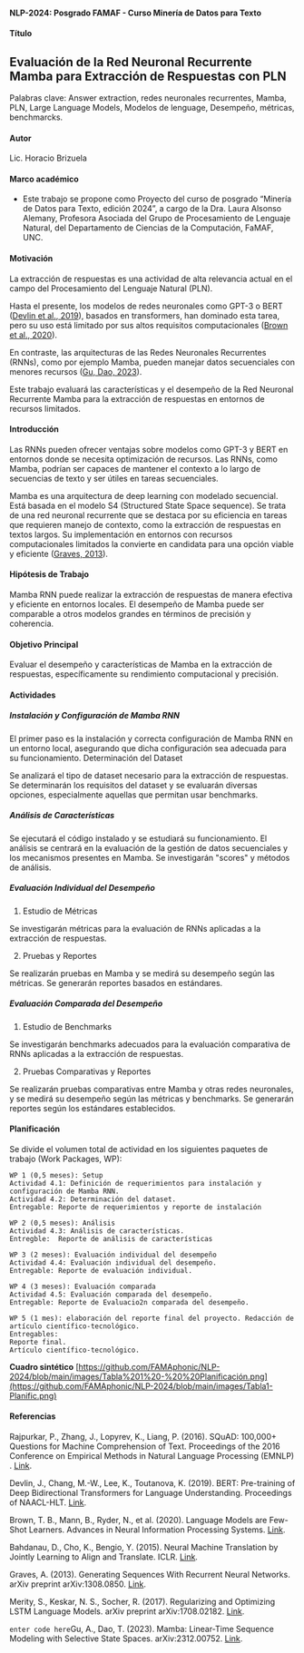 #### NLP-2024: Posgrado FAMAF - Curso Minería de Datos para Texto

#### Título

## Evaluación de la Red Neuronal Recurrente Mamba para Extracción de Respuestas con PLN

Palabras clave: Answer extraction, redes neuronales recurrentes, Mamba, PLN, Large Language Models, Modelos de lenguage, Desempeño, métricas, benchmarcks.

#### Autor

Lic.  Horacio Brizuela

#### Marco académico

- Este trabajo se propone como Proyecto del curso de posgrado “Minería de Datos para Texto, edición 2024”, a cargo de la Dra. Laura Alsonso Alemany, Profesora Asociada del Grupo de Procesamiento de Lenguaje Natural, del Departamento de Ciencias de la Computación, FaMAF, UNC.

#### Motivación

La extracción de respuestas es una actividad de alta relevancia actual en el campo del Procesamiento del Lenguaje Natural (PLN). 

Hasta el presente, los modelos de redes neuronales como GPT-3 o BERT ([Devlin et al., 2019](https://arxiv.org/abs/1810.04805)), basados en transformers, han dominado esta tarea, pero su uso está limitado por sus altos requisitos computacionales ([Brown et al., 2020](https://arxiv.org/abs/2005.14165)). 

En contraste, las arquitecturas de las Redes Neuronales Recurrentes (RNNs), como por ejemplo Mamba, pueden manejar datos secuenciales con menores recursos ([Gu, Dao, 2023](https://arxiv.org/abs/2312.00752)).

Este trabajo evaluará las características y el desempeño de la Red Neuronal Recurrente Mamba para la extracción de respuestas en entornos de recursos limitados.

####  Introducción

Las RNNs pueden ofrecer ventajas sobre modelos como GPT-3 y BERT en entornos donde se necesita optimización de recursos. Las RNNs, como Mamba, podrían ser capaces de mantener el contexto a lo largo de secuencias de texto y ser útiles en tareas secuenciales.

Mamba es una arquitectura de deep learning con modelado secuencial. Está basada en el modelo S4 (Structured State Space sequence). Se trata de una red neuronal recurrente que se destaca por su eficiencia en tareas que requieren manejo de contexto, como la extracción de respuestas en textos largos. Su implementación en entornos con recursos computacionales limitados la convierte en candidata para una opción viable y eficiente ([Graves, 2013](https://arxiv.org/abs/1308.0850)).

#### Hipótesis de Trabajo

Mamba RNN puede realizar la extracción de respuestas de manera efectiva y eficiente en entornos locales. El desempeño de Mamba puede ser comparable a otros modelos grandes en términos de precisión y coherencia.

#### Objetivo Principal

Evaluar el desempeño y características de Mamba en la extracción de respuestas, específicamente su rendimiento computacional y precisión.

#### Actividades

##### Instalación y Configuración de Mamba RNN

El primer paso es la instalación y correcta configuración de Mamba RNN en un entorno local, asegurando que dicha configuración sea adecuada para su funcionamiento.
Determinación del Dataset

Se analizará el tipo de dataset necesario para la extracción de respuestas. Se determinarán los requisitos del dataset y se evaluarán diversas opciones, especialmente aquellas que permitan usar benchmarks.

##### Análisis de Características

Se ejecutará el código instalado y se estudiará su funcionamiento. El análisis se centrará en la evaluación de la gestión de datos secuenciales y los mecanismos presentes en Mamba. Se investigarán "scores" y métodos de análisis.

##### Evaluación Individual del Desempeño

1) Estudio de Métricas

Se investigarán métricas para la evaluación de RNNs aplicadas a la extracción de respuestas.

2) Pruebas y Reportes

Se realizarán pruebas en Mamba y se medirá su desempeño según las métricas. Se generarán reportes basados en estándares.

#####  Evaluación Comparada del Desempeño

1) Estudio de Benchmarks

Se investigarán benchmarks adecuados para la evaluación comparativa de RNNs aplicadas a la extracción de respuestas.

2) Pruebas Comparativas y Reportes

Se realizarán pruebas comparativas entre Mamba y otras redes neuronales, y se medirá su desempeño según las métricas y benchmarks. Se generarán reportes según los estándares establecidos.

#### Planificación

Se divide el volumen total de actividad en los siguientes paquetes de trabajo (Work Packages, WP):

    WP 1 (0,5 meses): Setup
    Actividad 4.1: Definición de requerimientos para instalación y configuración de Mamba RNN.
    Actividad 4.2: Determinación del dataset.
    Entregable: Reporte de requerimientos y reporte de instalación

    WP 2 (0,5 meses): Análisis
    Actividad 4.3: Análisis de características.
    Entregble: 	Reporte de análisis de características

    WP 3 (2 meses): Evaluación individual del desempeño
    Actividad 4.4: Evaluación individual del desempeño.
    Entregable: Reporte de evaluación individual.
    
    WP 4 (3 meses): Evaluación comparada
    Actividad 4.5: Evaluación comparada del desempeño.
    Entregable: Reporte de Evaluacio2n comparada del desempeño.

    WP 5 (1 mes): elaboración del reporte final del proyecto. Redacción de artículo científico-tecnológico.
    Entregables: 
    Reporte final.
    Artículo científico-tecnológico.

**Cuadro sintético**
[https://github.com/FAMAphonic/NLP-2024/blob/main/images/Tabla%201%20-%20%20Planificación.png](https://github.com/FAMAphonic/NLP-2024/blob/main/images/Tabla1-Planific.png)

#### Referencias

Rajpurkar, P., Zhang, J., Lopyrev, K., Liang, P. (2016). SQuAD: 100,000+ Questions for Machine Comprehension of Text. Proceedings of the 2016 Conference on Empirical Methods in Natural Language Processing (EMNLP) . [Link](https://aclanthology.org/D16-1264/). 

Devlin, J., Chang, M.-W., Lee, K., Toutanova, K. (2019). BERT: Pre-training of Deep Bidirectional Transformers for Language Understanding. Proceedings of NAACL-HLT. [Link](https://arxiv.org/abs/1810.04805). 

Brown, T. B., Mann, B., Ryder, N., et al. (2020). Language Models are Few-Shot Learners. Advances in Neural Information Processing Systems. [Link](https://arxiv.org/abs/2005.14165).

Bahdanau, D., Cho, K., Bengio, Y. (2015). Neural Machine Translation by Jointly Learning to Align and Translate. ICLR. [Link](https://arxiv.org/abs/1409.0473).

Graves, A. (2013). Generating Sequences With Recurrent Neural Networks. arXiv preprint arXiv:1308.0850. [Link](https://arxiv.org/abs/1308.0850).

Merity, S., Keskar, N. S., Socher, R. (2017). Regularizing and Optimizing LSTM Language Models. arXiv preprint arXiv:1708.02182. [Link](https://arxiv.org/abs/1708.02182).

`enter code here`Gu, A., Dao, T. (2023). Mamba: Linear-Time Sequence Modeling with Selective State Spaces. arXiv:2312.00752. [Link](https://arxiv.org/abs/2312.00752).
